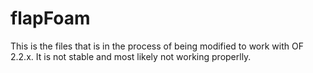 # flapFoam
This is the files that is in the process of being modified to work with OF 2.2.x. It is not stable and most likely not working properlly.
